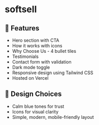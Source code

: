 # softsell

## 🚀 Features
- Hero section with CTA
- How it works with icons
- Why Choose Us - 4 bullet tiles
- Testimonials
- Contact form with validation
- Dark mode toggle
- Responsive design using Tailwind CSS
- Hosted on Vercel

## 🎨 Design Choices
- Calm blue tones for trust
- Icons for visual clarity
- Simple, modern, mobile-friendly layout


